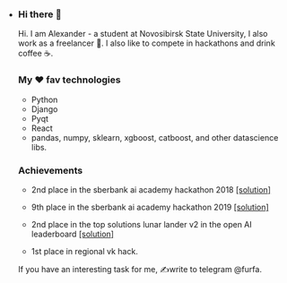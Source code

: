 - ### Hi there 👋

  Hi. I am Alexander - a student at Novosibirsk State University, I also work as a freelancer 💪. I also like to compete in hackathons and drink coffee ☕️.

  ### My ❤️ fav technologies

  - Python
  - Django 
  - Pyqt 
  - React
  - pandas, numpy, sklearn, xgboost, catboost, and other datascience libs.

  ### Achievements

  - 2nd place in the sberbank ai academy hackathon 2018 [ [solution] ](https://github.com/furfa/Ai-academy-Final)
  - 9th place in the sberbank ai academy hackathon 2019 [ [solution] ](https://github.com/furfa/ai-academy-2019)
  - 2nd place in the top solutions lunar lander v2 in the open AI leaderboard [[solution]](https://github.com/furfa/LunarLander-v2-Solve)

  - 1st place in regional vk hack.

  If you have an interesting task for me, ✍️write to telegram @furfa.
